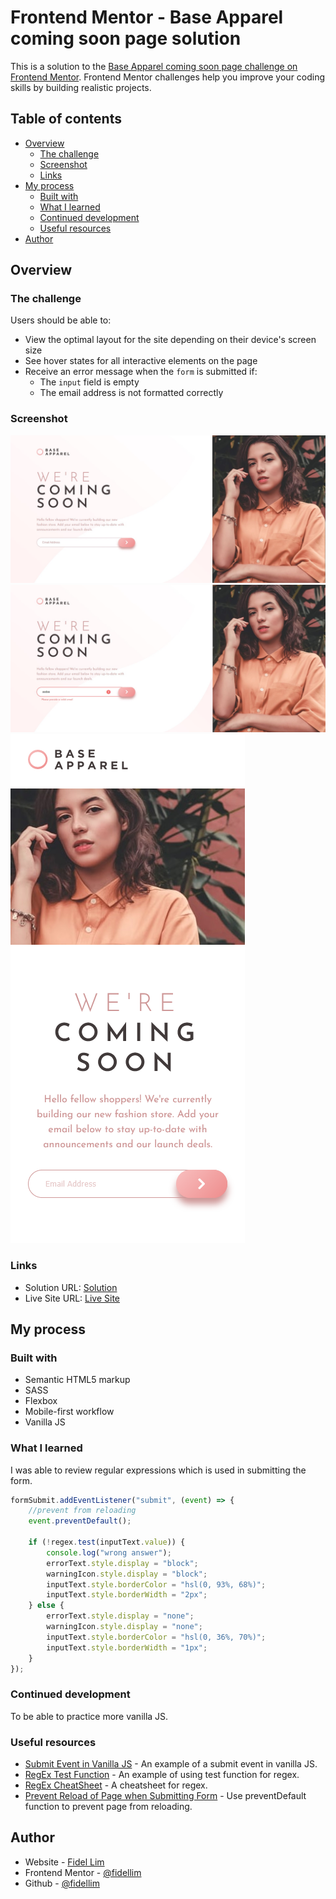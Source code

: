 # Frontend Mentor - Base Apparel coming soon page solution

This is a solution to the [Base Apparel coming soon page challenge on Frontend Mentor](https://www.frontendmentor.io/challenges/base-apparel-coming-soon-page-5d46b47f8db8a7063f9331a0). Frontend Mentor challenges help you improve your coding skills by building realistic projects.

## Table of contents

- [Overview](#overview)
  - [The challenge](#the-challenge)
  - [Screenshot](#screenshot)
  - [Links](#links)
- [My process](#my-process)
  - [Built with](#built-with)
  - [What I learned](#what-i-learned)
  - [Continued development](#continued-development)
  - [Useful resources](#useful-resources)
- [Author](#author)

## Overview

### The challenge

Users should be able to:

- View the optimal layout for the site depending on their device's screen size
- See hover states for all interactive elements on the page
- Receive an error message when the `form` is submitted if:
  - The `input` field is empty
  - The email address is not formatted correctly

### Screenshot

![Solution PC](./images/Solution%20PC.jpg)
![Solution PC Error](./images/Solution%20PC%20Error.jpg)
![Solution Mobile](./images/Solution%20Mobile.png)

### Links

- Solution URL: [Solution](https://github.com/fidellim/Base-Apparel-Coming-Soon-Page)
- Live Site URL: [Live Site](https://competent-kepler-81d9a0.netlify.app/)

## My process

### Built with

- Semantic HTML5 markup
- SASS
- Flexbox
- Mobile-first workflow
- Vanilla JS

### What I learned

I was able to review regular expressions which is used in submitting the form.

```js
formSubmit.addEventListener("submit", (event) => {
	//prevent from reloading
	event.preventDefault();

	if (!regex.test(inputText.value)) {
		console.log("wrong answer");
		errorText.style.display = "block";
		warningIcon.style.display = "block";
		inputText.style.borderColor = "hsl(0, 93%, 68%)";
		inputText.style.borderWidth = "2px";
	} else {
		errorText.style.display = "none";
		warningIcon.style.display = "none";
		inputText.style.borderColor = "hsl(0, 36%, 70%)";
		inputText.style.borderWidth = "1px";
	}
});
```

### Continued development

To be able to practice more vanilla JS.

### Useful resources

- [Submit Event in Vanilla JS](https://developer.mozilla.org/en-US/docs/Web/API/HTMLFormElement/submit_event) - An example of a submit event in vanilla JS.
- [RegEx Test Function](https://developer.mozilla.org/en-US/docs/Web/JavaScript/Reference/Global_Objects/RegExp/test) - An example of using test function for regex.
- [RegEx CheatSheet](https://developer.mozilla.org/en-US/docs/Web/JavaScript/Guide/Regular_Expressions/Cheatsheet) - A cheatsheet for regex.
- [Prevent Reload of Page when Submitting Form](https://stackoverflow.com/questions/9612569/prevent-browser-jump-to-top-page-when-submit-the-form) - Use preventDefault function to prevent page from reloading.

## Author

- Website - [Fidel Lim](https://fidellim-portfolio.netlify.app/)
- Frontend Mentor - [@fidellim](https://www.frontendmentor.io/profile/fidellim)
- Github - [@fidellim](https://github.com/fidellim)
